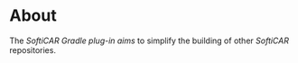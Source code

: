 # About

The *SoftiCAR Gradle plug-in aims* to simplify the building of other *SoftiCAR* repositories.

